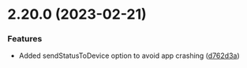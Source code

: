 # 2.20.0 (2023-02-21)

### Features

- Added sendStatusToDevice option to avoid app crashing ([d762d3a](https://github.com/wppconnect-team/wa-js/commit/d762d3a84bfc5ca8a164e7e2614453ab5114d301))
